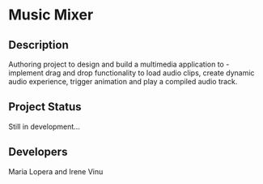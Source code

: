 # Music Mixer

## Description
Authoring project to design and build a multimedia application to - implement drag and drop functionality to load audio clips, create dynamic audio experience, trigger animation and play a compiled audio track.

## Project Status
Still in development...

## Developers
  Maria Lopera and Irene Vinu
